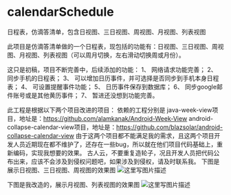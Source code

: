 # calendarSchedule
日程表，仿滴答清单，包含日视图、三日视图、周视图、月视图、列表视图

此项目是仿滴答清单做的一个日程表，现包括的功能有：日视图、三日视图、周视图、月视图、列表视图（可以周月切换，左右滑动切换周或月份）。

这只是初稿，项目不断完善中，后续添加的功能：
1、 网络请求功能完善；
2、 同步手机的日程表；
3、 可以增加日历事件，并可选择是否同步到手机本身日程表；
4、 可设置提醒事件功能；
5、 日历事件保存到数据库；
6、 同步google邮件账号或是其他黄历事件；
7、 暂进还没想到功能完善。


此工程是根据以下两个项目改进的项目：
依赖的工程分别是
java-week-view项目，地址是：https://github.com/alamkanak/Android-Week-View
android-collapse-calendar-view项目，地址是：https://github.com/blazsolar/android-collapse-calendar-view
由于这两个项目都不能满足我的需求，且这两个项目开发人员近期现在都不维护了，还存在一些bug，所以就在他们项目代码基础上，重新编码，实现我想要的效果。
古人云，不要重复造轮子，况且开发人员把代码公布出来，应该不会涉及到侵权问题吧，如果涉及到侵权，请及时联系我。
下图是展示日视图、三日视图、周视图的效果图
![这里写图片描述](http://img.blog.csdn.net/20170726165503516?watermark/2/text/aHR0cDovL2Jsb2cuY3Nkbi5uZXQvc21pbGVpYW0=/font/5a6L5L2T/fontsize/400/fill/I0JBQkFCMA==/dissolve/70/gravity/SouthEast)

下图是我改造的，展示月视图、列表视图的效果图
![这里写图片描述](http://img.blog.csdn.net/20170726165522687?watermark/2/text/aHR0cDovL2Jsb2cuY3Nkbi5uZXQvc21pbGVpYW0=/font/5a6L5L2T/fontsize/400/fill/I0JBQkFCMA==/dissolve/70/gravity/SouthEast)
